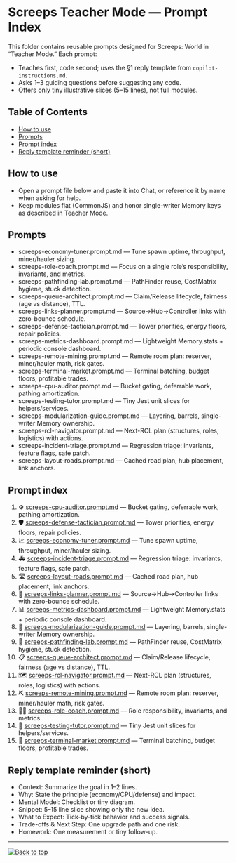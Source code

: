 # Screeps Teacher Mode — Prompt Index

This folder contains reusable prompts designed for Screeps: World in “Teacher Mode.” Each prompt:

- Teaches first, code second; uses the §1 reply template from `copilot-instructions.md`.
- Asks 1–3 guiding questions before suggesting any code.
- Offers only tiny illustrative slices (5–15 lines), not full modules.

## Table of Contents

- [How to use](#how-to-use)
- [Prompts](#prompts)
- [Prompt index](#prompt-index)
- [Reply template reminder (short)](#reply-template-reminder-short)

## How to use

- Open a prompt file below and paste it into Chat, or reference it by name when asking for help.
- Keep modules flat (CommonJS) and honor single-writer Memory keys as described in Teacher Mode.

## Prompts

- screeps-economy-tuner.prompt.md — Tune spawn uptime, throughput, miner/hauler sizing.
- screeps-role-coach.prompt.md — Focus on a single role’s responsibility, invariants, and metrics.
- screeps-pathfinding-lab.prompt.md — PathFinder reuse, CostMatrix hygiene, stuck detection.
- screeps-queue-architect.prompt.md — Claim/Release lifecycle, fairness (age vs distance), TTL.
- screeps-links-planner.prompt.md — Source→Hub→Controller links with zero-bounce schedule.
- screeps-defense-tactician.prompt.md — Tower priorities, energy floors, repair policies.
- screeps-metrics-dashboard.prompt.md — Lightweight Memory.stats + periodic console dashboard.
- screeps-remote-mining.prompt.md — Remote room plan: reserver, miner/hauler math, risk gates.
- screeps-terminal-market.prompt.md — Terminal batching, budget floors, profitable trades.
- screeps-cpu-auditor.prompt.md — Bucket gating, deferrable work, pathing amortization.
- screeps-testing-tutor.prompt.md — Tiny Jest unit slices for helpers/services.
- screeps-modularization-guide.prompt.md — Layering, barrels, single-writer Memory ownership.
- screeps-rcl-navigator.prompt.md — Next-RCL plan (structures, roles, logistics) with actions.
- screeps-incident-triage.prompt.md — Regression triage: invariants, feature flags, safe patch.
- screeps-layout-roads.prompt.md — Cached road plan, hub placement, link anchors.

## Prompt index

1. ⚙️ [screeps-cpu-auditor.prompt.md](./screeps-cpu-auditor.prompt.md) — Bucket gating, deferrable work, pathing amortization.
2. 🛡️ [screeps-defense-tactician.prompt.md](./screeps-defense-tactician.prompt.md) — Tower priorities, energy floors, repair policies.
3. 📈 [screeps-economy-tuner.prompt.md](./screeps-economy-tuner.prompt.md) — Tune spawn uptime, throughput, miner/hauler sizing.
4. 🚑 [screeps-incident-triage.prompt.md](./screeps-incident-triage.prompt.md) — Regression triage: invariants, feature flags, safe patch.
5. 🛣️ [screeps-layout-roads.prompt.md](./screeps-layout-roads.prompt.md) — Cached road plan, hub placement, link anchors.
6. 🔗 [screeps-links-planner.prompt.md](./screeps-links-planner.prompt.md) — Source→Hub→Controller links with zero-bounce schedule.
7. 📊 [screeps-metrics-dashboard.prompt.md](./screeps-metrics-dashboard.prompt.md) — Lightweight Memory.stats + periodic console dashboard.
8. 🧩 [screeps-modularization-guide.prompt.md](./screeps-modularization-guide.prompt.md) — Layering, barrels, single-writer Memory ownership.
9. 🧭 [screeps-pathfinding-lab.prompt.md](./screeps-pathfinding-lab.prompt.md) — PathFinder reuse, CostMatrix hygiene, stuck detection.
10. 📋 [screeps-queue-architect.prompt.md](./screeps-queue-architect.prompt.md) — Claim/Release lifecycle, fairness (age vs distance), TTL.
11. 🗺️ [screeps-rcl-navigator.prompt.md](./screeps-rcl-navigator.prompt.md) — Next-RCL plan (structures, roles, logistics) with actions.
12. ⛏️ [screeps-remote-mining.prompt.md](./screeps-remote-mining.prompt.md) — Remote room plan: reserver, miner/hauler math, risk gates.
13. 🧑‍🏫 [screeps-role-coach.prompt.md](./screeps-role-coach.prompt.md) — Role responsibility, invariants, and metrics.
14. 🧪 [screeps-testing-tutor.prompt.md](./screeps-testing-tutor.prompt.md) — Tiny Jest unit slices for helpers/services.
15. 🏦 [screeps-terminal-market.prompt.md](./screeps-terminal-market.prompt.md) — Terminal batching, budget floors, profitable trades.

## Reply template reminder (short)

- Context: Summarize the goal in 1–2 lines.
- Why: State the principle (economy/CPU/defense) and impact.
- Mental Model: Checklist or tiny diagram.
- Snippet: 5–15 line slice showing only the new idea.
- What to Expect: Tick-by-tick behavior and success signals.
- Trade-offs & Next Step: One upgrade path and one risk.
- Homework: One measurement or tiny follow-up.

---

[![Back to top](https://img.shields.io/badge/Back%20to%20top-222?style=plastic&logo=github)](#screeps-teacher-mode--prompt-index)
